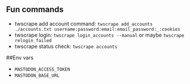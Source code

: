 ## Fun commands

* twscrape add account command: `twscrape add_accounts ./accounts.txt username:password:email:email_password:_:cookies`
* twscrape login: `twscrape login_accounts --manual` or maybe `twscrape relogin_failed`
* twscrape status check: `twscrape accounts`

##Env vars

* `MASTODON_ACCESS_TOKEN`
* `MASTODON_BASE_URL`
